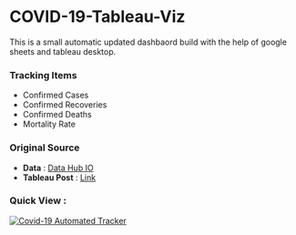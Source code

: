 # COVID-19-Tableau-Viz

This is a small automatic updated dashbaord build with the help of google sheets and tableau desktop.

### Tracking Items

- Confirmed Cases
- Confirmed Recoveries
- Confirmed Deaths
- Mortality Rate

### Original Source

- **Data** : [Data Hub IO](https://datahub.io/core/covid-19#data)
- **Tableau Post** : [Link](https://public.tableau.com/views/COVID-19-Automated-Dashbaord/Covid-19AutomatedTracker?:language=en-US&:display_count=n&:origin=viz_share_link) 

### Quick View :
<div class='tableauPlaceholder' id='viz1637207522624' style='position: relative'><noscript><a href='#'><img alt='Covid-19 Automated Tracker ' src='https:&#47;&#47;public.tableau.com&#47;static&#47;images&#47;CO&#47;COVID-19-Automated-Dashbaord&#47;Covid-19AutomatedTracker&#47;1_rss.png' style='border: none' /></a></noscript><object class='tableauViz'  style='display:none;'><param name='host_url' value='https%3A%2F%2Fpublic.tableau.com%2F' /> <param name='embed_code_version' value='3' /> <param name='site_root' value='' /><param name='name' value='COVID-19-Automated-Dashbaord&#47;Covid-19AutomatedTracker' /><param name='tabs' value='no' /><param name='toolbar' value='yes' /><param name='static_image' value='https:&#47;&#47;public.tableau.com&#47;static&#47;images&#47;CO&#47;COVID-19-Automated-Dashbaord&#47;Covid-19AutomatedTracker&#47;1.png' /> <param name='animate_transition' value='yes' /><param name='display_static_image' value='yes' /><param name='display_spinner' value='yes' /><param name='display_overlay' value='yes' /><param name='display_count' value='yes' /><param name='language' value='en-US' /></object></div>
